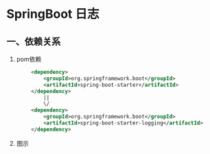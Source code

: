 # SpringBoot 日志

## 一、依赖关系

1. pom依赖

```xml
		<dependency>
			<groupId>org.springframework.boot</groupId>
			<artifactId>spring-boot-starter</artifactId>
		</dependency>
			||
			\/
		<dependency>
			<groupId>org.springframework.boot</groupId>
			<artifactId>spring-boot-starter-logging</artifactId>
		</dependency>
```

2. 图示


